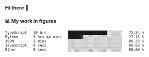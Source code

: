 ### Hi there 👋

### 📊 My work in figures

<!--START_SECTION:waka-->

```text
TypeScript   10 hrs          ██████████████████░░░░░░░   72.54 %
Python       3 hrs 44 mins   ██████▓░░░░░░░░░░░░░░░░░░   27.11 %
JSON         2 mins          ░░░░░░░░░░░░░░░░░░░░░░░░░   00.33 %
JavaScript   0 secs          ░░░░░░░░░░░░░░░░░░░░░░░░░   00.02 %
Other        0 secs          ░░░░░░░░░░░░░░░░░░░░░░░░░   00.00 %
```

<!--END_SECTION:waka-->
